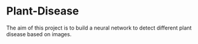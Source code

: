 # Plant-Disease
The aim of this project is to build a neural network to detect different plant disease based on images.  
